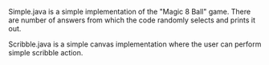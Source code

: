 Simple.java is a simple implementation of the "Magic 8 Ball" game. There are number of answers from which the code randomly selects and prints it out.

Scribble.java is a simple canvas implementation where the user can perform simple scribble action.
